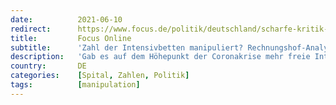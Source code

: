 ```yaml
---
date:          2021-06-10
redirect:      https://www.focus.de/politik/deutschland/scharfe-kritik-an-spahn-zahl-der-intensivbetten-manipuliert-rechnungshof-analyse-naehrt-boesen-verdacht_id_13382899.html
title:         Focus Online
subtitle:      'Zahl der Intensivbetten manipuliert? Rechnungshof-Analyse nährt bösen Verdacht'
description:   'Gab es auf dem Höhepunkt der Coronakrise mehr freie Intensivbetten als gedacht? Eine interne Analyse des Bundesrechnungshofs übt harte Kritik an Gesundheitsminister Jens Spahn (CDU) und dem finanziellen Gebaren seines Hauses. Der Verdacht des Rechnungshofes: Die unbürokratischen Finanzspritzen könnten Krankenhäuser zu Manipulationen ermuntert haben.'
country:       DE
categories:    [Spital, Zahlen, Politik]
tags:          [manipulation]
---
```

